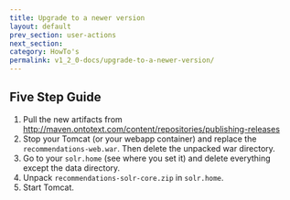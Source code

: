 ```yaml
---
title: Upgrade to a newer version
layout: default
prev_section: user-actions
next_section:
category: HowTo's
permalink: v1_2_0-docs/upgrade-to-a-newer-version/
---
```

## Five Step Guide

1. Pull the new artifacts from http://maven.ontotext.com/content/repositories/publishing-releases
2. Stop your Tomcat (or your webapp container) and replace the `recommendations-web.war`. Then delete the unpacked war directory.
3. Go to your `solr.home` (see where you set it) and delete everything except the data directory.
4. Unpack `recommendations-solr-core.zip` in `solr.home`.
5. Start Tomcat.
